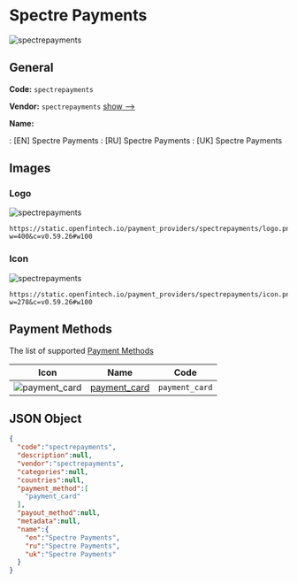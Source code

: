 
# Spectre Payments 
![spectrepayments](https://static.openfintech.io/payment_providers/spectrepayments/logo.png?w=400&c=v0.59.26#w100)  

## General 
 
**Code:** `spectrepayments` 
 
**Vendor:** `spectrepayments` [show -->](/vendors/spectrepayments/) 
 
**Name:** 
 
:	[EN] Spectre Payments 
:	[RU] Spectre Payments 
:	[UK] Spectre Payments 
 

## Images 

### Logo 
 
![spectrepayments](https://static.openfintech.io/payment_providers/spectrepayments/logo.png?w=400&c=v0.59.26#w100)  

```
https://static.openfintech.io/payment_providers/spectrepayments/logo.png?w=400&c=v0.59.26#w100
```  

### Icon 
 
![spectrepayments](https://static.openfintech.io/payment_providers/spectrepayments/icon.png?w=278&c=v0.59.26#w100)  

```
https://static.openfintech.io/payment_providers/spectrepayments/icon.png?w=278&c=v0.59.26#w100
```  

## Payment Methods 
 
The list of supported [Payment Methods](/payment-methods/) 

|Icon|Name|Code| 
|:---:|:---:|:---:| 
|![payment_card](https://static.openfintech.io/payment_methods/payment_card/icon.svg?w=278&c=v0.59.26#w100) |[payment_card](/payment-methods/payment_card/)|`payment_card`| 
 

## JSON Object 

```json
{
  "code":"spectrepayments",
  "description":null,
  "vendor":"spectrepayments",
  "categories":null,
  "countries":null,
  "payment_method":[
    "payment_card"
  ],
  "payout_method":null,
  "metadata":null,
  "name":{
    "en":"Spectre Payments",
    "ru":"Spectre Payments",
    "uk":"Spectre Payments"
  }
}
```  
